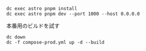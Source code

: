 ```
dc exec astro pnpm install
dc exec astro pnpm dev --port 1000 --host 0.0.0.0
```

本番用のビルドを試す

```
dc down
dc -f compose-prod.yml up -d --build
```
